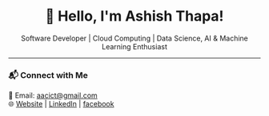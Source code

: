 <h1 align="center">👋 Hello, I'm Ashish Thapa!</h1>

<p align="center">
Software Developer | Cloud Computing | Data Science, AI & Machine Learning Enthusiast
</p>

---

### 📬 **Connect with Me**  
📧 Email: [aacict@gmail.com](#)  
🌐 [Website](https://thapaashish.com.np) | [LinkedIn](https://www.linkedin.com/in/aacict/) | [facebook](https://www.facebook.com/aacict)  
